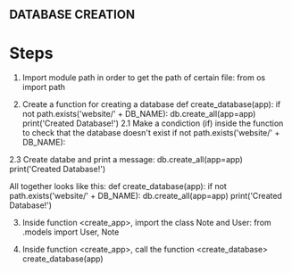 ## DATABASE CREATION
# Steps
1. Import module path in order to get the path of certain file:
from os import path

2. Create a function for creating a database
def create_database(app):
    if not path.exists('website/' + DB_NAME):
        db.create_all(app=app)
        print('Created Database!')
2.1 Make a condiction (if) inside the function to check that the database doesn't exist
    if not path.exists('website/' + DB_NAME):

2.3 Create databe and print a message:
db.create_all(app=app)
        print('Created Database!')

All together looks like this:
def create_database(app):
    if not path.exists('website/' + DB_NAME):
        db.create_all(app=app)
        print('Created Database!')


3. Inside function <create_app>, import the class Note and User:
 from .models import User, Note

4. Inside function <create_app>, call the function <create_database>
    create_database(app)